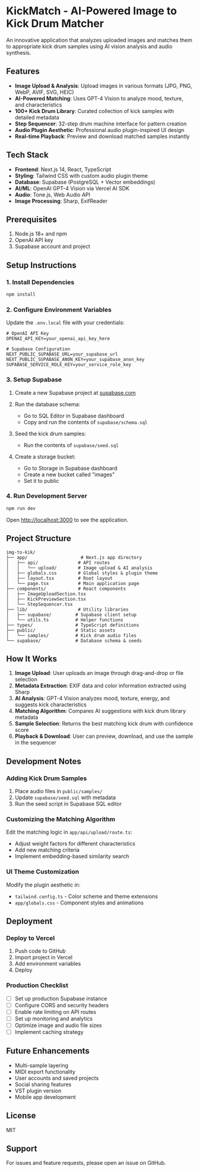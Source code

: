 # KickMatch - AI-Powered Image to Kick Drum Matcher

An innovative application that analyzes uploaded images and matches them to appropriate kick drum samples using AI vision analysis and audio synthesis.

## Features

- **Image Upload & Analysis**: Upload images in various formats (JPG, PNG, WebP, AVIF, SVG, HEIC)
- **AI-Powered Matching**: Uses GPT-4 Vision to analyze mood, texture, and characteristics
- **100+ Kick Drum Library**: Curated collection of kick samples with detailed metadata
- **Step Sequencer**: 32-step drum machine interface for pattern creation
- **Audio Plugin Aesthetic**: Professional audio plugin-inspired UI design
- **Real-time Playback**: Preview and download matched samples instantly

## Tech Stack

- **Frontend**: Next.js 14, React, TypeScript
- **Styling**: Tailwind CSS with custom audio plugin theme
- **Database**: Supabase (PostgreSQL + Vector embeddings)
- **AI/ML**: OpenAI GPT-4 Vision via Vercel AI SDK
- **Audio**: Tone.js, Web Audio API
- **Image Processing**: Sharp, ExifReader

## Prerequisites

1. Node.js 18+ and npm
2. OpenAI API key
3. Supabase account and project

## Setup Instructions

### 1. Install Dependencies

```bash
npm install
```

### 2. Configure Environment Variables

Update the `.env.local` file with your credentials:

```env
# OpenAI API Key
OPENAI_API_KEY=your_openai_api_key_here

# Supabase Configuration
NEXT_PUBLIC_SUPABASE_URL=your_supabase_url
NEXT_PUBLIC_SUPABASE_ANON_KEY=your_supabase_anon_key
SUPABASE_SERVICE_ROLE_KEY=your_service_role_key
```

### 3. Setup Supabase

1. Create a new Supabase project at [supabase.com](https://supabase.com)

2. Run the database schema:
   - Go to SQL Editor in Supabase dashboard
   - Copy and run the contents of `supabase/schema.sql`

3. Seed the kick drum samples:
   - Run the contents of `supabase/seed.sql`

4. Create a storage bucket:
   - Go to Storage in Supabase dashboard
   - Create a new bucket called "images"
   - Set it to public

### 4. Run Development Server

```bash
npm run dev
```

Open [http://localhost:3000](http://localhost:3000) to see the application.

## Project Structure

```
img-to-kik/
├── app/                    # Next.js app directory
│   ├── api/               # API routes
│   │   └── upload/        # Image upload & AI analysis
│   ├── globals.css        # Global styles & plugin theme
│   ├── layout.tsx         # Root layout
│   └── page.tsx           # Main application page
├── components/            # React components
│   ├── ImageUploadSection.tsx
│   ├── KickPreviewSection.tsx
│   └── StepSequencer.tsx
├── lib/                   # Utility libraries
│   ├── supabase/         # Supabase client setup
│   └── utils.ts          # Helper functions
├── types/                # TypeScript definitions
├── public/               # Static assets
│   └── samples/          # Kick drum audio files
└── supabase/             # Database schema & seeds
```

## How It Works

1. **Image Upload**: User uploads an image through drag-and-drop or file selection
2. **Metadata Extraction**: EXIF data and color information extracted using Sharp
3. **AI Analysis**: GPT-4 Vision analyzes mood, texture, energy, and suggests kick characteristics
4. **Matching Algorithm**: Compares AI suggestions with kick drum library metadata
5. **Sample Selection**: Returns the best matching kick drum with confidence score
6. **Playback & Download**: User can preview, download, and use the sample in the sequencer

## Development Notes

### Adding Kick Drum Samples

1. Place audio files in `public/samples/`
2. Update `supabase/seed.sql` with metadata
3. Run the seed script in Supabase SQL editor

### Customizing the Matching Algorithm

Edit the matching logic in `app/api/upload/route.ts`:
- Adjust weight factors for different characteristics
- Add new matching criteria
- Implement embedding-based similarity search

### UI Theme Customization

Modify the plugin aesthetic in:
- `tailwind.config.ts` - Color scheme and theme extensions
- `app/globals.css` - Component styles and animations

## Deployment

### Deploy to Vercel

1. Push code to GitHub
2. Import project in Vercel
3. Add environment variables
4. Deploy

### Production Checklist

- [ ] Set up production Supabase instance
- [ ] Configure CORS and security headers
- [ ] Enable rate limiting on API routes
- [ ] Set up monitoring and analytics
- [ ] Optimize image and audio file sizes
- [ ] Implement caching strategy

## Future Enhancements

- Multi-sample layering
- MIDI export functionality
- User accounts and saved projects
- Social sharing features
- VST plugin version
- Mobile app development

## License

MIT

## Support

For issues and feature requests, please open an issue on GitHub.